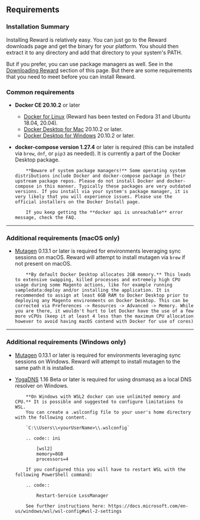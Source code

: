 ## Requirements

### Installation Summary

Installing Reward is relatively easy. You can just go to the Reward downloads page and get the binary for your platform.
You should then extract it to any directory and add that directory to your system's PATH.

But if you prefer, you can use package managers as well. See in the [Downloading Reward](download.md) section of this
page. But there are some requirements that you need to meet before you can install Reward.

### Common requirements

* **Docker CE 20.10.2** or later
    * [Docker for Linux](https://docs.docker.com/engine/install/#server) (Reward has been tested on Fedora 31 and Ubuntu
        18.04, 20.04).
    * [Docker Desktop for Mac](https://hub.docker.com/editions/community/docker-ce-desktop-mac) 20.10.2 or later.
    * [Docker Desktop for Windows](https://hub.docker.com/editions/community/docker-ce-desktop-windows/) 20.10.2 or
        later.
* **docker-compose version 1.27.4** or later is required (this can be installed via `brew`, `dnf`, or `pip3` as needed).
    It is currently a part of the Docker Desktop package.

    ``` warning::
        **Beware of system package managers!** Some operating system distributions include Docker and docker-compose package in their upstream package repos. Please do not install Docker and docker-compose in this manner. Typically these packages are very outdated versions. If you install via your system's package manager, it is very likely that you will experience issues. Please use the official installers on the Docker Install page.
    ```

    ``` warning::
        If you keep getting the **docker api is unreachable** error message, check the FAQ.
    ```

---

### Additional requirements (macOS only)

* [Mutagen](https://github.com/mutagen-io/mutagen/releases/latest) 0.13.1 or later is required for environments
    leveraging sync sessions on macOS. Reward will attempt to install mutagen via `brew` if not present on macOS.

    ``` warning::
        **By default Docker Desktop allocates 2GB memory.** This leads to extensive swapping, killed processes and extremely high CPU usage during some Magento actions, like for example running sampledata:deploy and/or installing the application. It is recommended to assign at least 6GB RAM to Docker Desktop prior to deploying any Magento environments on Docker Desktop. This can be corrected via Preferences -> Resources -> Advanced -> Memory. While you are there, it wouldn't hurt to let Docker have the use of a few more vCPUs (keep it at least 4 less than the maximum CPU allocation however to avoid having macOS contend with Docker for use of cores)
    ```

---

### Additional requirements (Windows only)

* [Mutagen](https://github.com/mutagen-io/mutagen/releases/latest) 0.13.1 or later is required for environments
    leveraging sync sessions on Windows. Reward will attempt to install mutagen to the same path it is installed.
* [YogaDNS](https://www.yogadns.com/download/) 1.16 Beta or later is required for using dnsmasq as a local DNS resolver
    on Windows.

    ``` warning::
        **On Windows with WSL2 docker can use unlimited memory and CPU.** It is possible and suggested to configure limitations to WSL.
        You can create a .wslconfig file to your user's home directory with the following content.

        `C:\\Users\\<yourUserName>\\.wslconfig`

        .. code:: ini

            [wsl2]
            memory=8GB
            processors=4

        If you configured this you will have to restart WSL with the following PowerShell command:

        .. code::

            Restart-Service LxssManager

        See further instructions here: https://docs.microsoft.com/en-us/windows/wsl/wsl-config#wsl-2-settings
    ```
